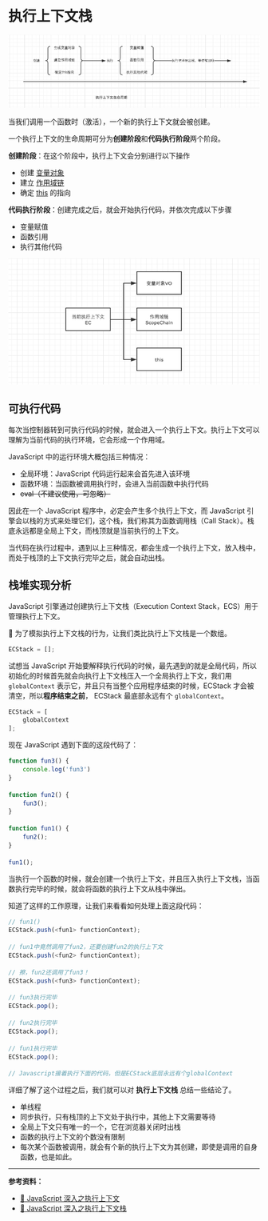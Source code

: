 # 执行上下文栈

![1460000008321426](../../../images/3/b7a21f9a-f4b0-4c8f-88c3-2f57d03bee92.jpg)

当我们调用一个函数时（激活），一个新的执行上下文就会被创建。

一个执行上下文的生命周期可分为**创建阶段**和**代码执行阶段**两个阶段。

**创建阶段**：在这个阶段中，执行上下文会分别进行以下操作

- 创建 [变量对象](variable-object.md)
- 建立 [作用域链](scope-chain.md)
- 确定 [this](this.md) 的指向

**代码执行阶段**：创建完成之后，就会开始执行代码，并依次完成以下步骤

- 变量赋值
- 函数引用
- 执行其他代码

![1460000008321427](../../../images/3/12a75f1a-6bef-4a88-b85d-a20ae1cbe7c9.jpg)

## 可执行代码

每次当控制器转到可执行代码的时候，就会进入一个执行上下文。执行上下文可以理解为当前代码的执行环境，它会形成一个作用域。

JavaScript 中的运行环境大概包括三种情况：

- 全局环境：JavaScript 代码运行起来会首先进入该环境
- 函数环境：当函数被调用执行时，会进入当前函数中执行代码
- ~~eval（不建议使用，可忽略）~~

因此在一个 JavaScript 程序中，必定会产生多个执行上下文，而 JavaScript 引擎会以栈的方式来处理它们，这个栈，我们称其为函数调用栈（Call Stack）。栈底永远都是全局上下文，而栈顶就是当前执行的上下文。

当代码在执行过程中，遇到以上三种情况，都会生成一个执行上下文，放入栈中，而处于栈顶的上下文执行完毕之后，就会自动出栈。

## 栈堆实现分析

 JavaScript 引擎通过创建执行上下文栈（Execution Context Stack，ECS）用于管理执行上下文。

🎯 为了模拟执行上下文栈的行为，让我们类比执行上下文栈是一个数组。

```js
ECStack = [];
```

试想当 JavaScript 开始要解释执行代码的时候，最先遇到的就是全局代码，所以初始化的时候首先就会向执行上下文栈压入一个全局执行上下文，我们用 `globalContext` 表示它，并且只有当整个应用程序结束的时候，ECStack 才会被清空，所以**程序结束之前**， ECStack 最底部永远有个 `globalContext`。

```js
ECStack = [
    globalContext
];
```

现在 JavaScript 遇到下面的这段代码了：

```js
function fun3() {
    console.log('fun3')
}

function fun2() {
    fun3();
}

function fun1() {
    fun2();
}

fun1();
```

当执行一个函数的时候，就会创建一个执行上下文，并且压入执行上下文栈，当函数执行完毕的时候，就会将函数的执行上下文从栈中弹出。

知道了这样的工作原理，让我们来看看如何处理上面这段代码：

```js
// fun1()
ECStack.push(<fun1> functionContext);

// fun1中竟然调用了fun2，还要创建fun2的执行上下文
ECStack.push(<fun2> functionContext);

// 擦，fun2还调用了fun3！
ECStack.push(<fun3> functionContext);

// fun3执行完毕
ECStack.pop();

// fun2执行完毕
ECStack.pop();

// fun1执行完毕
ECStack.pop();

// Javascript接着执行下面的代码，但是ECStack底层永远有个globalContext
```

详细了解了这个过程之后，我们就可以对 **执行上下文栈** 总结一些结论了。

- 单线程
- 同步执行，只有栈顶的上下文处于执行中，其他上下文需要等待
- 全局上下文只有唯一的一个，它在浏览器关闭时出栈
- 函数的执行上下文的个数没有限制
- 每次某个函数被调用，就会有个新的执行上下文为其创建，即使是调用的自身函数，也是如此。

---

**参考资料：**

* [📝 JavaScript 深入之执行上下文](https://github.com/mqyqingfeng/Blog/issues/8)
* [📝 JavaScript 深入之执行上下文栈](https://github.com/mqyqingfeng/Blog/issues/4)
